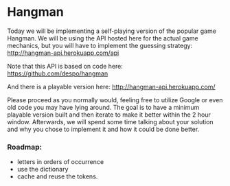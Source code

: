 
# Hangman

Today we will be implementing a self-playing version of the popular game Hangman. 
We will be using the API hosted here for the actual game mechanics, but you will have 
to implement the guessing strategy:
http://hangman-api.herokuapp.com/api 

Note that this API is based on code here:
https://github.com/despo/hangman

And there is a playable version here:
http://hangman-api.herokuapp.com/ 

Please proceed as you normally would, feeling free to utilize Google or even old code you may 
have lying around. The goal is to have a minimum playable version built and then iterate 
to make it better within the 2 hour window. Afterwards, we will spend some time talking 
about your solution and why you chose to implement it and how it could be done better.

### Roadmap: 

* letters in orders of occurrence
* use the dictionary 
* cache and reuse the tokens.


